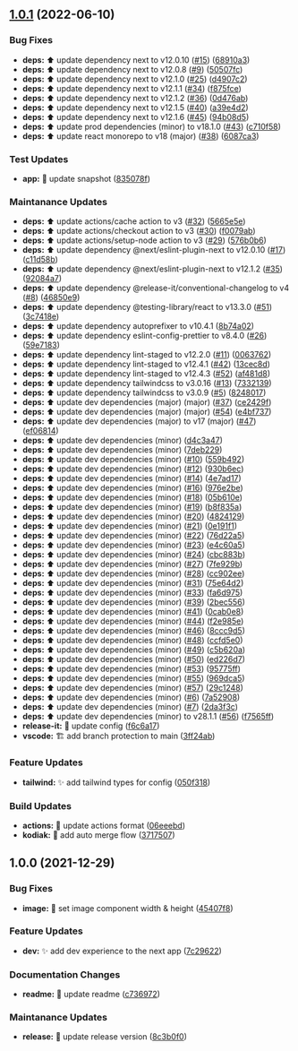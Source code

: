 

## [1.0.1](https://github.com/navin-moorthy/next-react-app/compare/1.0.0...1.0.1) (2022-06-10)


### Bug Fixes

* **deps:** ⬆️ update dependency next to v12.0.10 ([#15](https://github.com/navin-moorthy/next-react-app/issues/15)) ([68910a3](https://github.com/navin-moorthy/next-react-app/commit/68910a384059c3b39bdc55584dc8b57de9be82a6))
* **deps:** ⬆️ update dependency next to v12.0.8 ([#9](https://github.com/navin-moorthy/next-react-app/issues/9)) ([50507fc](https://github.com/navin-moorthy/next-react-app/commit/50507fcb92c376fb67d396886c21128e897c9503))
* **deps:** ⬆️ update dependency next to v12.1.0 ([#25](https://github.com/navin-moorthy/next-react-app/issues/25)) ([d4907c2](https://github.com/navin-moorthy/next-react-app/commit/d4907c20ee78f9de3993857f4f66dd229976b768))
* **deps:** ⬆️ update dependency next to v12.1.1 ([#34](https://github.com/navin-moorthy/next-react-app/issues/34)) ([f875fce](https://github.com/navin-moorthy/next-react-app/commit/f875fce1c93a3c79f9443707f7bfba346ed999d2))
* **deps:** ⬆️ update dependency next to v12.1.2 ([#36](https://github.com/navin-moorthy/next-react-app/issues/36)) ([0d476ab](https://github.com/navin-moorthy/next-react-app/commit/0d476ab2fee10cfa57ba860e8199438705038335))
* **deps:** ⬆️ update dependency next to v12.1.5 ([#40](https://github.com/navin-moorthy/next-react-app/issues/40)) ([a39e4d2](https://github.com/navin-moorthy/next-react-app/commit/a39e4d27db1fd9350a34347db482b3d74b20f0db))
* **deps:** ⬆️ update dependency next to v12.1.6 ([#45](https://github.com/navin-moorthy/next-react-app/issues/45)) ([94b08d5](https://github.com/navin-moorthy/next-react-app/commit/94b08d58551e25e7cb48e8e9ebc993bf96c622a1))
* **deps:** ⬆️ update prod dependencies (minor) to v18.1.0 ([#43](https://github.com/navin-moorthy/next-react-app/issues/43)) ([c710f58](https://github.com/navin-moorthy/next-react-app/commit/c710f58ca69ecab0eaa35279585b9735b3bcf2b5))
* **deps:** ⬆️ update react monorepo to v18 (major) ([#38](https://github.com/navin-moorthy/next-react-app/issues/38)) ([6087ca3](https://github.com/navin-moorthy/next-react-app/commit/6087ca37af147dde2dfd32eda4809a1d5b7df850))


### Test Updates

* **app:** 📸 update snapshot ([835078f](https://github.com/navin-moorthy/next-react-app/commit/835078f2e44e1715a5f6e01a2410f7eb699fa020))


### Maintanance Updates

* **deps:** ⬆️ update actions/cache action to v3 ([#32](https://github.com/navin-moorthy/next-react-app/issues/32)) ([5665e5e](https://github.com/navin-moorthy/next-react-app/commit/5665e5e7b80c858cc19484143d52f7601a40618e))
* **deps:** ⬆️ update actions/checkout action to v3 ([#30](https://github.com/navin-moorthy/next-react-app/issues/30)) ([f0079ab](https://github.com/navin-moorthy/next-react-app/commit/f0079abb0c3bc160f1ca9e5d9a90781ba7f1e1e6))
* **deps:** ⬆️ update actions/setup-node action to v3 ([#29](https://github.com/navin-moorthy/next-react-app/issues/29)) ([576b0b6](https://github.com/navin-moorthy/next-react-app/commit/576b0b6ab11357f4d4f8305511f76203261dc5e4))
* **deps:** ⬆️ update dependency @next/eslint-plugin-next to v12.0.10 ([#17](https://github.com/navin-moorthy/next-react-app/issues/17)) ([c11d58b](https://github.com/navin-moorthy/next-react-app/commit/c11d58b2664c7523895cd180e01c5dae47dd9f12))
* **deps:** ⬆️ update dependency @next/eslint-plugin-next to v12.1.2 ([#35](https://github.com/navin-moorthy/next-react-app/issues/35)) ([92084a7](https://github.com/navin-moorthy/next-react-app/commit/92084a7116e0825976f4c5a9e34ed8bfeac466d1))
* **deps:** ⬆️ update dependency @release-it/conventional-changelog to v4 ([#8](https://github.com/navin-moorthy/next-react-app/issues/8)) ([46850e9](https://github.com/navin-moorthy/next-react-app/commit/46850e9f9a071dd741624635bf73001aa3677249))
* **deps:** ⬆️ update dependency @testing-library/react to v13.3.0 ([#51](https://github.com/navin-moorthy/next-react-app/issues/51)) ([3c7418e](https://github.com/navin-moorthy/next-react-app/commit/3c7418e20073d0d8ccf5e73bf0135b812cedc290))
* **deps:** ⬆️ update dependency autoprefixer to v10.4.1 ([8b74a02](https://github.com/navin-moorthy/next-react-app/commit/8b74a0265ba09a695e0f9757760d46d0b173772b))
* **deps:** ⬆️ update dependency eslint-config-prettier to v8.4.0 ([#26](https://github.com/navin-moorthy/next-react-app/issues/26)) ([59e7183](https://github.com/navin-moorthy/next-react-app/commit/59e71837e4909db08fbc72820bef3feabcf123ef))
* **deps:** ⬆️ update dependency lint-staged to v12.2.0 ([#11](https://github.com/navin-moorthy/next-react-app/issues/11)) ([0063762](https://github.com/navin-moorthy/next-react-app/commit/0063762f29349ed7de0620634614d6a7a7c4a320))
* **deps:** ⬆️ update dependency lint-staged to v12.4.1 ([#42](https://github.com/navin-moorthy/next-react-app/issues/42)) ([13cec8d](https://github.com/navin-moorthy/next-react-app/commit/13cec8dea7b35fcc1bca0f7cc7f7e3fc4d3f65fa))
* **deps:** ⬆️ update dependency lint-staged to v12.4.3 ([#52](https://github.com/navin-moorthy/next-react-app/issues/52)) ([af481d8](https://github.com/navin-moorthy/next-react-app/commit/af481d8b9623e14f937bc162169f66dfa4fd7b9e))
* **deps:** ⬆️ update dependency tailwindcss to v3.0.16 ([#13](https://github.com/navin-moorthy/next-react-app/issues/13)) ([7332139](https://github.com/navin-moorthy/next-react-app/commit/73321396e24545d7a0218234ec78435285ad4d6b))
* **deps:** ⬆️ update dependency tailwindcss to v3.0.9 ([#5](https://github.com/navin-moorthy/next-react-app/issues/5)) ([8248017](https://github.com/navin-moorthy/next-react-app/commit/824801751ca2489bbc47c43f2fa2a55ba0328714))
* **deps:** ⬆️ update dev dependencies (major) (major) ([#37](https://github.com/navin-moorthy/next-react-app/issues/37)) ([ce2429f](https://github.com/navin-moorthy/next-react-app/commit/ce2429f489e283e0d457503c9e16140d64af1687))
* **deps:** ⬆️ update dev dependencies (major) (major) ([#54](https://github.com/navin-moorthy/next-react-app/issues/54)) ([e4bf737](https://github.com/navin-moorthy/next-react-app/commit/e4bf737edfa39bc6e2934fa8dcca4d4fe4544b86))
* **deps:** ⬆️ update dev dependencies (major) to v17 (major) ([#47](https://github.com/navin-moorthy/next-react-app/issues/47)) ([ef06814](https://github.com/navin-moorthy/next-react-app/commit/ef06814a33a545378cd1494866e666e4b4804a56))
* **deps:** ⬆️ update dev dependencies (minor) ([d4c3a47](https://github.com/navin-moorthy/next-react-app/commit/d4c3a473aa71b504b66d3bdbeaafbc6db91a1117))
* **deps:** ⬆️ update dev dependencies (minor) ([7deb229](https://github.com/navin-moorthy/next-react-app/commit/7deb22940f0976027448e7d23b12004c14e035ba))
* **deps:** ⬆️ update dev dependencies (minor) ([#10](https://github.com/navin-moorthy/next-react-app/issues/10)) ([559b492](https://github.com/navin-moorthy/next-react-app/commit/559b492d7c02a2d25202da797bfe41c0a0431e0b))
* **deps:** ⬆️ update dev dependencies (minor) ([#12](https://github.com/navin-moorthy/next-react-app/issues/12)) ([930b6ec](https://github.com/navin-moorthy/next-react-app/commit/930b6ecdf8b7512a23a8a10e30f63d094b6d35b5))
* **deps:** ⬆️ update dev dependencies (minor) ([#14](https://github.com/navin-moorthy/next-react-app/issues/14)) ([4e7ad17](https://github.com/navin-moorthy/next-react-app/commit/4e7ad17fc2caa14c3619f4caed0fba764319c702))
* **deps:** ⬆️ update dev dependencies (minor) ([#16](https://github.com/navin-moorthy/next-react-app/issues/16)) ([976e2be](https://github.com/navin-moorthy/next-react-app/commit/976e2be8a634d1088d2499e68e51111341c71160))
* **deps:** ⬆️ update dev dependencies (minor) ([#18](https://github.com/navin-moorthy/next-react-app/issues/18)) ([05b610e](https://github.com/navin-moorthy/next-react-app/commit/05b610eaba5d9ecb6c7482ac08c4b9b0bbc724e2))
* **deps:** ⬆️ update dev dependencies (minor) ([#19](https://github.com/navin-moorthy/next-react-app/issues/19)) ([b8f835a](https://github.com/navin-moorthy/next-react-app/commit/b8f835aa1311342aff05b610dfe5b51b28f7edc7))
* **deps:** ⬆️ update dev dependencies (minor) ([#20](https://github.com/navin-moorthy/next-react-app/issues/20)) ([4824129](https://github.com/navin-moorthy/next-react-app/commit/48241298d5ef9ad3c6d9e0654bcd2e734caaf5b0))
* **deps:** ⬆️ update dev dependencies (minor) ([#21](https://github.com/navin-moorthy/next-react-app/issues/21)) ([0e191f1](https://github.com/navin-moorthy/next-react-app/commit/0e191f121e1f2ab687112b324e82882fff8ccc61))
* **deps:** ⬆️ update dev dependencies (minor) ([#22](https://github.com/navin-moorthy/next-react-app/issues/22)) ([76d22a5](https://github.com/navin-moorthy/next-react-app/commit/76d22a57a924dfcca9ee819f2814ec343aa84993))
* **deps:** ⬆️ update dev dependencies (minor) ([#23](https://github.com/navin-moorthy/next-react-app/issues/23)) ([e4c60a5](https://github.com/navin-moorthy/next-react-app/commit/e4c60a5d045af5a0d130dca868acfe7b22a618e8))
* **deps:** ⬆️ update dev dependencies (minor) ([#24](https://github.com/navin-moorthy/next-react-app/issues/24)) ([cbc883b](https://github.com/navin-moorthy/next-react-app/commit/cbc883b701ba75f53874b3c2a6ea91501d423a76))
* **deps:** ⬆️ update dev dependencies (minor) ([#27](https://github.com/navin-moorthy/next-react-app/issues/27)) ([7fe929b](https://github.com/navin-moorthy/next-react-app/commit/7fe929b655f9a6bbf4d2161dffe2ddb93c580587))
* **deps:** ⬆️ update dev dependencies (minor) ([#28](https://github.com/navin-moorthy/next-react-app/issues/28)) ([cc902ee](https://github.com/navin-moorthy/next-react-app/commit/cc902ee48c77323eb33cca264a9608052f5dcefc))
* **deps:** ⬆️ update dev dependencies (minor) ([#31](https://github.com/navin-moorthy/next-react-app/issues/31)) ([75e64d2](https://github.com/navin-moorthy/next-react-app/commit/75e64d2b1d1521d67649760a94810a852b906bac))
* **deps:** ⬆️ update dev dependencies (minor) ([#33](https://github.com/navin-moorthy/next-react-app/issues/33)) ([fa6d975](https://github.com/navin-moorthy/next-react-app/commit/fa6d975a2958c02c2e32174226e9fa9533caebad))
* **deps:** ⬆️ update dev dependencies (minor) ([#39](https://github.com/navin-moorthy/next-react-app/issues/39)) ([2bec556](https://github.com/navin-moorthy/next-react-app/commit/2bec556ad31869c09649c5f79b187aaf781c3fbf))
* **deps:** ⬆️ update dev dependencies (minor) ([#41](https://github.com/navin-moorthy/next-react-app/issues/41)) ([0cab0e8](https://github.com/navin-moorthy/next-react-app/commit/0cab0e879390efb5830ce77f42b2b909746ac43d))
* **deps:** ⬆️ update dev dependencies (minor) ([#44](https://github.com/navin-moorthy/next-react-app/issues/44)) ([f2e985e](https://github.com/navin-moorthy/next-react-app/commit/f2e985e023cfff0533bbe14e5780cd9335d367cc))
* **deps:** ⬆️ update dev dependencies (minor) ([#46](https://github.com/navin-moorthy/next-react-app/issues/46)) ([8ccc9d5](https://github.com/navin-moorthy/next-react-app/commit/8ccc9d5adf7f2b1f46c9e4e49a85f3fc8b73af19))
* **deps:** ⬆️ update dev dependencies (minor) ([#48](https://github.com/navin-moorthy/next-react-app/issues/48)) ([ccfd5e0](https://github.com/navin-moorthy/next-react-app/commit/ccfd5e07af121c9c9648b534a21ba8a7c07886c8))
* **deps:** ⬆️ update dev dependencies (minor) ([#49](https://github.com/navin-moorthy/next-react-app/issues/49)) ([c5b620a](https://github.com/navin-moorthy/next-react-app/commit/c5b620a3a3fc30420fc5813ce494409a8fd0be31))
* **deps:** ⬆️ update dev dependencies (minor) ([#50](https://github.com/navin-moorthy/next-react-app/issues/50)) ([ed226d7](https://github.com/navin-moorthy/next-react-app/commit/ed226d7562acbea8a0813913a613eeb6c856e5f6))
* **deps:** ⬆️ update dev dependencies (minor) ([#53](https://github.com/navin-moorthy/next-react-app/issues/53)) ([95775ff](https://github.com/navin-moorthy/next-react-app/commit/95775ff2cccd30da0a2a79c0f5cf60861e79cd57))
* **deps:** ⬆️ update dev dependencies (minor) ([#55](https://github.com/navin-moorthy/next-react-app/issues/55)) ([969dca5](https://github.com/navin-moorthy/next-react-app/commit/969dca5d0770920f8a6ae972ae0142b01419eb3e))
* **deps:** ⬆️ update dev dependencies (minor) ([#57](https://github.com/navin-moorthy/next-react-app/issues/57)) ([29c1248](https://github.com/navin-moorthy/next-react-app/commit/29c12480c3078e6ae67281e12ee1307b9add4d72))
* **deps:** ⬆️ update dev dependencies (minor) ([#6](https://github.com/navin-moorthy/next-react-app/issues/6)) ([7a52908](https://github.com/navin-moorthy/next-react-app/commit/7a529087503b14f839896d29c7f30156cbcba44a))
* **deps:** ⬆️ update dev dependencies (minor) ([#7](https://github.com/navin-moorthy/next-react-app/issues/7)) ([2da3f3c](https://github.com/navin-moorthy/next-react-app/commit/2da3f3c8a97bcdfeb0a2ed9cafc2aa32605abe35))
* **deps:** ⬆️ update dev dependencies (minor) to v28.1.1 ([#56](https://github.com/navin-moorthy/next-react-app/issues/56)) ([f7565ff](https://github.com/navin-moorthy/next-react-app/commit/f7565ffdf24094c19f906ca2230078b3e0479654))
* **release-it:** 🔖 update config ([f6c6a17](https://github.com/navin-moorthy/next-react-app/commit/f6c6a17e2817581869ef9f40e781442a00e78b1a))
* **vscode:** 🏗️ add branch protection to main ([3ff24ab](https://github.com/navin-moorthy/next-react-app/commit/3ff24ab58c30710fb71cea9afba044823d856bc1))


### Feature Updates

* **tailwind:** ✨ add tailwind types for config ([050f318](https://github.com/navin-moorthy/next-react-app/commit/050f318299304e3bb5d3a5a789a286b4cb593991))


### Build Updates

* **actions:** 👷 update actions format ([06eeebd](https://github.com/navin-moorthy/next-react-app/commit/06eeebd22bfa2b2da74b1d7e48340a8f0e67ce99))
* **kodiak:** 👷 add auto merge flow ([3717507](https://github.com/navin-moorthy/next-react-app/commit/3717507d95a8a80de2cff0d26f0105d2d75eb71f))

## 1.0.0 (2021-12-29)


### Bug Fixes

* **image:** 🐛 set image component width & height ([45407f8](https://github.com/navin-moorthy/next-react-app/commit/45407f876cbb895a34fe17a145706269a65518c5))


### Feature Updates

* **dev:** ✨  add dev experience to the next app ([7c29622](https://github.com/navin-moorthy/next-react-app/commit/7c29622565309292ae1945bc1b04de867c852295))


### Documentation Changes

* **readme:** 📝 update readme ([c736972](https://github.com/navin-moorthy/next-react-app/commit/c7369723d759fa1dcf173c75fd8a74b95a63f2df))


### Maintanance Updates

* **release:** 🔖 update release version ([8c3b0f0](https://github.com/navin-moorthy/next-react-app/commit/8c3b0f00c2dee503e8148255fe9ffb2df87ccd6d))